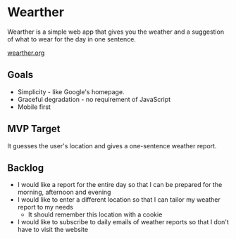 # Wearther

Wearther is a simple web app that gives you the weather and a suggestion of what to
wear for the day in one sentence.

[wearther.org](http://wearther.org)

## Goals
- Simplicity - like Google's homepage.
- Graceful degradation - no requirement of JavaScript
- Mobile first

## MVP Target
It guesses the user's location and gives a one-sentence weather report.

## Backlog
- I would like a report for the entire day so that I can be prepared for the morning, afternoon and evening
- I would like to enter a different location so that I can tailor my weather report to my needs
  - It should remember this location with a cookie
- I would like to subscribe to daily emails of weather reports so that I don't have to visit the website

